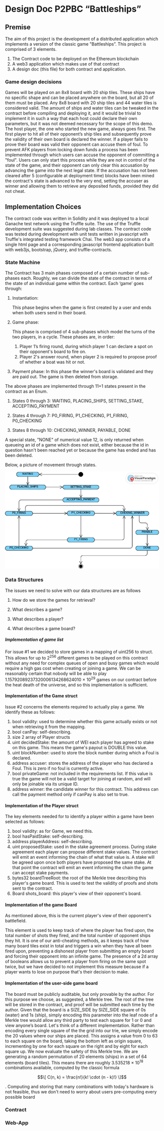 # Design Doc P2PBC “Battleships”

## Premise

The aim of this project is the development of a distributed application which implements a version of the classic game "Battleships”.
This project is comprised of 3 elements.
1. The Contract code to be deployed on the Ethereum blockchain
2. A web3 application which makes use of that contract
3. A design doc (this file) for both contract and application.

### Game design decisions

Games will be played on an 8x8 board with 20 ship tiles. These ships have no specific shape and can be placed anywhere on the board, but all 20 of them must be placed.
Any 8x8 board with 20 ship tiles and 44 water tiles is considered valid. The amount of ships and water tiles can be tweaked in the contract before compiling and deploying it, and it would be trivial to implement it in such a way that each host could declare their own parameters, but it was not deemed necessary for the scope of this demo.
The host player, the one who started the new game, always goes first.
The first player to hit all of their opponent’s ship tiles and subsequently prove the validity of their own board is declared the winner. If a player fails to prove their board was valid their opponent can accuse them of foul.
To prevent AFK players from locking down funds a process has been implemented through which users can accuse the opponent of committing a "foul". Users can only start this process while they are not in control of the state of the game, and their opponent can only clear this accusation by advancing the game into the next legal state. If the accusation has not been cleared after 5 (configurable at deployment time) blocks have been mined the contract's state is advanced to the very end, setting the accuser as winner and allowing them to retrieve any deposited funds, provided they did not cheat.

## Implementation Choices

The contract code was written in Solidity and it was deployed to a local Ganache test network using the Truffle suite.
The use of the Truffle development suite was suggested during lab classes. 
The contract code was tested during development with unit tests written in javascript with Truffle's integrated testing framework Chai.
The web3 app consists of a single html page and a corresponding javascript frontend application built with web3js, bootstrap, jQuery, and truffle-contracts. 

### State Machine

The Contract has 3 main phases composed of a certain number of sub-phases each. Roughly, we can divide the state of the contract in terms of the state of an individual game within the contract.
Each ‘game’ goes through:
1. Instantiation: 
    
    This phase begins when the game is first created by a user and ends when both users send in their board.
    
2. Game phase: 

    This phase is comprised of 4 sub-phases which model the turns of the two players, in a cycle. These phases are, in order: 
    1. Player 1’s firing round, during which player 1 can declare a spot on their opponent's board to fire on.
    2. Player 2's answer round, when player 2 is required to propose proof of whether a boat was hit or not.
    
3. Payment phase: In this phase the winner's board is validated and they are paid out. The game is then deleted from storage.

The above phases are implemented through 11+1 states present in the contract as an Enum. 

1. States 0 through 3: WAITING, PLACING_SHIPS, SETTING_STAKE, ACCEPTING_PAYMENT

2. States 4 through 7: P0_FIRING, P1_CHECKING, P1_FIRING, P0_CHECKING

3. States 8 through 10: CHECKING_WINNER, PAYABLE, DONE

A special state, "NONE" of numerical value 12, is only returned when queueing an id of a game which does not exist, either because the id in question hasn't been reached yet or because the game has ended and has been deleted.

Below, a picture of movement through states.

![State machine of a game's lifecycle](./images/automata.png "State machine diagram")

### Data Structures

The issues we need to solve with our data structures are as follows

1. How do we store the games for retrieval?

2. What describes a game?

3. What describes a player?

4. What describes a game board?

##### Implementation of game list

For issue #1 we decided to store games in a mapping of uint256 to struct. This allows for up to 2<sup>256</sup> different games to be played on this contract without any need for complex queues of open and busy games which would require a high gas cost when creating or joining a game. We can be reasonably certain that nobody will be able to play 1.15792089237320006134268624010 × 10<sup>29</sup> games on our contract before the heat death of the universe, and so this implementation is sufficient.

#### Implementation of the Game struct

Issue #2 concerns the elements required to actually play a game. We identify these as follows:

1. bool validity: used to determine whether this game actually exists or not when retrieving it from the mapping.
2. bool canPay: self-describing.
3. size 2 array of Player structs
4. uint decidedStake: the amount of WEI each player has agreed to stake on this game. This means the game's payout is DOUBLE this value.
5. uint blockNumber: used to store the block number during which a Foul is declared.
6. address accuser: stores the address of the player who has declared a Foul. This is zero if no foul is currently active.
7. bool privateGame: not included in the requirements list. If this value is true the game will not be a valid target for joining at random, and will only be joinable via its unique ID.
8. address winner: the candidate winner for this contract. This address can call the payment method only if canPay is also set to true.

#### Implementation of the Player struct

The key elements needed for to identify a player within a game have been selected as follows:

1. bool validity: as for Game, we need this.
2. bool hasPaidStake: self-describing.
3. address playerAddress: self-describing.
4. uint proposedStake: used in the stake agreement process. During stake agreement each player can propose different stake values. The contract will emit an event informing the chain of what that value is. A stake will be agreed upon once both players have proposed the same stake. At that point the contract will emit an event informing the chain the game can accept stake payments.
5. bytes32 boardTreeRoot: the root of the Merkle tree describing this player's game board. This is used to test the validity of proofs and shots sent to the contract.
6. Board shots_board: this player's view of their opponent's board. 

#### Implementation of the game Board

As mentioned above, this is the current player's view of their opponent's battlefield.

This element is used to keep track of where the player has fired upon, the total number of shots they fired, and the total number of opponent ships they hit. It is one of our anti-cheating methods, as it keeps track of how many board tiles exist in total and triggers a win when they have all been fired upon, preventing a dishonest player from submitting an empty board and forcing their opponent into an infinite game.
The presence of a 2d array of booleans allows us to prevent a player from firing on the same spot twice, but we have decided to not implement this measure because if a player wants to lose on purpose that's their decision to make.

#### Implementation of the user-side game board

The board must be publicly auditable, but only provable by the author. For this purpose we choose, as suggested, a Merkle tree. The root of the tree will be stored in the contract, and proof will be submitted each time by the author.
Given that the board is a SIZE_SIDE by SIZE_SIDE square of 0s (water) and 1s (ship), simply encoding this parameter into the leaf node of a Merkle tree would allow any third party to test each square for 1 or 0 and view anyone’s board.
Let's think of a different implementation.
Rather than encoding every single square of the the grid into our trie, we simply encode the 20 values where our ships are placed. This assigns a value from 0 to 63 to each square on the board, taking the bottom left as origin square, incrementing by one for each square on the right and by eight for each square up.
We now evaluate the safety of this Merkle tree.
We are generating a random permutation of 20 elements (ships) in a set of 64 elements (board tiles). This means there are roughly 3.535218 × 10<sup>18</sup> combinations available, computed by the classic formula 

$$\[ C(n, k) = \frac{n!}{k! \cdot (n - k)!} \]$$

. Computing and storing that many combinations with today's hardware is not feasible, thus we don't need to worry about users pre-computing every possible board

### Contract

### Web-App
